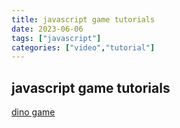 ```yaml
---
title: javascript game tutorials
date: 2023-06-06
tags: ["javascript"]
categories: ["video","tutorial"]
---
```

## javascript game tutorials
[dino game](https://youtu.be/bG2BmmYr9NQ)